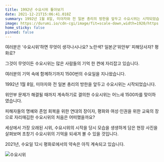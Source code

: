 ```yaml
---
title: 1992년 수요시위 톺아보기
date: 2021-12-21T15:06:41.018Z
summary: 1992년 1월 8일, 미야자와 전 일본 총리의 방한을 앞두고 수요시위는 시작되었습니다. 위안부 문제가 해결될 때까지 계속하기로 결의한 수요시위는 어느새 1500차를 맞이하였습니다.
image: https://durumi.io/cdn-cgi/image/fit=scale-down,width=1920/https://wwm3.s3.ap-northeast-2.amazonaws.com/exhibition/2%ec%b8%b5+%ec%a0%84%ec%8b%9c/%ec%9a%b4%eb%8f%99%ec%82%ac%ea%b4%80/%ec%b9%a8%eb%ac%b5%ec%9d%84%ea%b9%a8%ed%8a%b8%eb%a6%ac%eb%8b%a4/%ec%b2%ab%ec%88%98%ec%9a%94%ec%a7%91%ed%9a%8c+%ec%82%ac%eb%b3%b8.jpg
home_sticky: false
pinned: false
---
```

여러분은 ‘수요시위’하면 무엇이 생각나시나요? 노란색? 일본군‘위안부’ 피해당사자? 평화로?

그것이 무엇이든 수요시위는 많은 사람들의 기억 한 켠에 자리잡고 있습니다. 

여러분의 기억 속에 함께하기까지 1500번의 수요일을 지나왔습니다.




1992년 1월 8일, 미야자와 전 일본 총리의 방한을 앞두고 수요시위는 시작되었습니다. 

위안부 문제가 해결될 때까지 계속하기로 결의한 수요시위는 어느새 1500차를 맞이하였습니다.

피해자들의 명예와 존엄 회복을 위한 연대의 장이자, 평화와 여성·인권을 위한 교육의 장으로 자리매김한 수요시위의 처음은 어떠했을까요?



세상에서 가장 오래된 시위, 수요시위의 시작을 당시 모습을 생생하게 담은 현장 사진을 살펴보며 초창기 수요시위의 기억을 되새겨 볼 수 있을 것입니다.



2021년, 수요일 12시 평화로에서의 약속은 아직 계속되고 있습니다.

![수요시위](https://durumi.io/cdn-cgi/image/fit=scale-down,width=1920/https://wwm3.s3.ap-northeast-2.amazonaws.com/exhibition/2%ec%b8%b5+%ec%a0%84%ec%8b%9c/%ec%9a%b4%eb%8f%99%ec%82%ac%ea%b4%80/%ec%b9%a8%eb%ac%b5%ec%9d%84%ea%b9%a8%ed%8a%b8%eb%a6%ac%eb%8b%a4/%ec%b2%ab%ec%88%98%ec%9a%94%ec%a7%91%ed%9a%8c+%ec%82%ac%eb%b3%b8.jpg "수요시위")